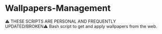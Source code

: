 # Wallpapers-Management
⚠️ THESE SCRIPTS ARE PERSONAL AND FREQUENTLY UPDATED/BROKEN⚠️
Bash script to get and apply wallpapers from the web.

